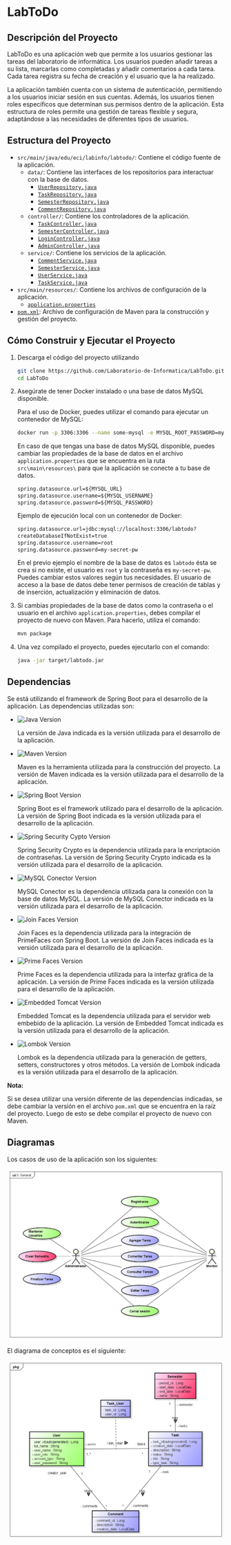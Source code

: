 # LabToDo

## Descripción del Proyecto

LabToDo es una aplicación web que permite a los usuarios gestionar las tareas del laboratorio de informática. Los usuarios pueden añadir tareas a su lista, marcarlas como completadas y añadir comentarios a cada tarea. Cada tarea registra su fecha de creación y el usuario que la ha realizado.

La aplicación también cuenta con un sistema de autenticación, permitiendo a los usuarios iniciar sesión en sus cuentas. Además, los usuarios tienen roles específicos que determinan sus permisos dentro de la aplicación. Esta estructura de roles permite una gestión de tareas flexible y segura, adaptándose a las necesidades de diferentes tipos de usuarios.

## Estructura del Proyecto

- `src/main/java/edu/eci/labinfo/labtodo/`: Contiene el código fuente de la aplicación.
  - `data/`: Contiene las interfaces de los repositorios para interactuar con la base de datos.
    - [`UserRepository.java`](src/main/java/edu/eci/labinfo/labtodo/data/UserRepository.java)
    - [`TaskRepository.java`](src/main/java/edu/eci/labinfo/labtodo/data/TaskRepository.java)
    - [`SemesterRepository.java`](src/main/java/edu/eci/labinfo/labtodo/data/SemesterRepository.java)
    - [`CommentRepository.java`](src/main/java/edu/eci/labinfo/labtodo/data/CommentRepository.java)
  - `controller/`: Contiene los controladores de la aplicación.
    - [`TaskController.java`](src/main/java/edu/eci/labinfo/labtodo/controller/TaskController.java)
    - [`SemesterController.java`](src/main/java/edu/eci/labinfo/labtodo/controller/SemesterController.java)
    - [`LoginController.java`](src/main/java/edu/eci/labinfo/labtodo/controller/LoginController.java)
    - [`AdminController.java`](src/main/java/edu/eci/labinfo/labtodo/controller/AdminController.java)
  - `service/`: Contiene los servicios de la aplicación.
    - [`CommentService.java`](src/main/java/edu/eci/labinfo/labtodo/service/CommentService.java)
    - [`SemesterService.java`](src/main/java/edu/eci/labinfo/labtodo/service/SemesterService.java)
    - [`UserService.java`](src/main/java/edu/eci/labinfo/labtodo/service/UserService.java)
    - [`TaskService.java`](src/main/java/edu/eci/labinfo/labtodo/service/TaskService.java)
- `src/main/resources/`: Contiene los archivos de configuración de la aplicación.
  - [`application.properties`](src/main/resources/application.properties)
- [`pom.xml`](pom.xml): Archivo de configuración de Maven para la construcción y gestión del proyecto.

## Cómo Construir y Ejecutar el Proyecto

1. Descarga el código del proyecto utilizando

    ```bash
    git clone https://github.com/Laboratorio-de-Informatica/LabToDo.git
    cd LabToDo
    ```

2. Asegúrate de tener Docker instalado o una base de datos MySQL disponible.

    Para el uso de Docker, puedes utilizar el comando para ejecutar un contenedor de MySQL:

    ```bash
    docker run -p 3306:3306 --name some-mysql -e MYSQL_ROOT_PASSWORD=my-secret-pw -d mysql:latest
    ```

    En caso de que tengas una base de datos MySQL disponible, puedes cambiar las propiedades de la base de datos en el archivo `application.properties` que se encuentra en la ruta `src\main\resources\` para que la aplicación se conecte a tu base de datos.

    ```properties
    spring.datasource.url=${MYSQL_URL}
    spring.datasource.username=${MYSQL_USERNAME}
    spring.datasource.password=${MYSQL_PASSWORD}
    ```

    Ejemplo de ejecución local con un contenedor de Docker:

    ```properties
    spring.datasource.url=jdbc:mysql://localhost:3306/labtodo?createDatabaseIfNotExist=true
    spring.datasource.username=root
    spring.datasource.password=my-secret-pw
    ```

    En el previo ejemplo el nombre de la base de datos es `labtodo` ésta se crea si no existe, el usuario es `root` y la contraseña es `my-secret-pw`. Puedes cambiar estos valores según tus necesidades. El usuario de acceso a la base de datos debe tener permisos de creación de tablas y de inserción, actualización y eliminación de datos.

3. Si cambias propiedades de la base de datos como la contraseña o el usuario en el archivo `application.properties`, debes compilar el proyecto de nuevo con Maven. Para hacerlo, utiliza el comando:

    ```bash
    mvn package
    ```

4. Una vez compilado el proyecto, puedes ejecutarlo con el comando:

    ```bash
    java -jar target/labtodo.jar
    ```

## Dependencias

Se está utilizando el framework de Spring Boot para el desarrollo de la aplicación. Las dependencias utilizadas son:

- ![Java Version](https://img.shields.io/badge/Java-v17.0.9-orange)

    La versión de Java indicada es la versión utilizada para el desarrollo de la aplicación.

- ![Maven Version](https://img.shields.io/badge/Maven-v3.9.5-lightgrey)

    Maven es la herramienta utilizada para la construcción del proyecto. La versión de Maven indicada es la versión utilizada para el desarrollo de la aplicación.

- ![Spring Boot Version](https://img.shields.io/badge/SpringBoot-v3.2.0-green)

    Spring Boot es el framework utilizado para el desarrollo de la aplicación. La versión de Spring Boot indicada es la versión utilizada para el desarrollo de la aplicación.

- ![Spring Security Cypto Version](https://img.shields.io/badge/SpringBootSecurity-v6.2.0-blue)

    Spring Security Crypto es la dependencia utilizada para la encriptación de contraseñas. La versión de Spring Security Crypto indicada es la versión utilizada para el desarrollo de la aplicación.

- ![MySQL Conector Version](https://img.shields.io/badge/MySQL-v8.2.0-purple)

    MySQL Conector es la dependencia utilizada para la conexión con la base de datos MySQL. La versión de MySQL Conector indicada es la versión utilizada para el desarrollo de la aplicación.

- ![Join Faces Version](https://img.shields.io/badge/JoinFaces-v5.2.0-red)

    Join Faces es la dependencia utilizada para la integración de PrimeFaces con Spring Boot. La versión de Join Faces indicada es la versión utilizada para el desarrollo de la aplicación.

- ![Prime Faces Version](https://img.shields.io/badge/PrimeFaces-v13.0.3-yellow)

    Prime Faces es la dependencia utilizada para la interfaz gráfica de la aplicación. La versión de Prime Faces indicada es la versión utilizada para el desarrollo de la aplicación.

- ![Embedded Tomcat Version](https://img.shields.io/badge/EmbeddedTomcat-v10.1.16-brown)

    Embedded Tomcat es la dependencia utilizada para el servidor web embebido de la aplicación. La versión de Embedded Tomcat indicada es la versión utilizada para el desarrollo de la aplicación.

- ![Lombok Version](https://img.shields.io/badge/Lombok-v1.18.30-lightblue)

    Lombok es la dependencia utilizada para la generación de getters, setters, constructores y otros métodos. La versión de Lombok indicada es la versión utilizada para el desarrollo de la aplicación.

**Nota:**

Si se desea utilizar una versión diferente de las dependencias indicadas, se debe cambiar la versión en el archivo `pom.xml` que se encuentra en la raíz del proyecto. Luego de esto se debe compilar el proyecto de nuevo con Maven.

## Diagramas

Los casos de uso de la aplicación son los siguientes:

![Casos de Uso](diagrams/Casos%20de%20Uso.png)

El diagrama de conceptos es el siguiente:

![Diagrama de Conceptos](diagrams/Conceptos.png)